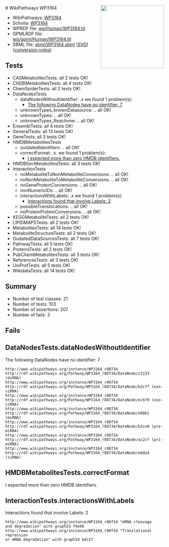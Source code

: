 <img style="float: right; width: 200px" src="../logo.png" />
# WikiPathways WP3164

* WikiPathways: [WP3164](https://identifiers.org/wikipathways:WP3164)
* Scholia: [WP3164](https://scholia.toolforge.org/wikipathways/WP3164)
* WPRDF file: [wp/Human/WP3164.ttl](../wp/Human/WP3164.ttl)
* GPMLRDF file: [wp/gpml/Human/WP3164.ttl](../wp/gpml/Human/WP3164.ttl)
* SBML file: [sbml/WP3164.sbml](../sbml/WP3164.sbml) ([SVG](../sbml/WP3164.svg)) ([conversion notes](../sbml/WP3164.txt))

## Tests
* CASMetabolitesTests: all 2 tests OK!
* ChEBIMetabolitesTests: all 4 tests OK!
* ChemSpiderTests: all 2 tests OK!
* DataNodesTests
    * dataNodesWithoutIdentifier: .x we found 1 problem(s):
        * [The following DataNodes have no identifier: 7](#d2d32fa6)
    * unknownTypes_knownDatasource: .. all OK!
    * unknownTypes: .. all OK!
    * unknownTypes_Reactome: .. all OK!
* EnsemblTests: all 4 tests OK!
* GeneralTests: all 13 tests OK!
* GeneTests: all 3 tests OK!
* HMDBMetabolitesTests
    * outdatedIdentifiers: .. all OK!
    * correctFormat: .x. we found 1 problem(s):
        * [I expected more than zero HMDB identifiers.](#ad154c1e)
* HMDBSecMetabolitesTests: all 3 tests OK!
* InteractionTests
    * noMetaboliteToNonMetaboliteConversions: .. all OK!
    * noNonMetaboliteToMetaboliteConversions: .. all OK!
    * noGeneProteinConversions: .. all OK!
    * nonNumericIDs: .. all OK!
    * interactionsWithLabels: .x we found 1 problem(s):
        * [Interactions found that involve Labels: 2](#630d2679)
    * possibleTranslocations: .. all OK!
    * noProteinProteinConversions: .. all OK!
* KEGGMetaboliteTests: all 2 tests OK!
* LIPIDMAPSTests: all 2 tests OK!
* MetabolitesTests: all 14 tests OK!
* MetaboliteStructureTests: all 2 tests OK!
* OudatedDataSourcesTests: all 7 tests OK!
* PathwayTests: all 5 tests OK!
* ProteinsTests: all 2 tests OK!
* PubChemMetabolitesTests: all 3 tests OK!
* ReferencesTests: all 3 tests OK!
* UniProtTests: all 5 tests OK!
* WikidataTests: all 14 tests OK!


## Summary

* Number of test classes: 21
* Number of tests: 103
* Number of assertions: 207
* Number of fails: 3

## Fails

<a name="d2d32fa6" />

## DataNodesTests.dataNodesWithoutIdentifier

The following DataNodes have no identifier: 7
```
http://www.wikipathways.org/instance/WP3164_r80734 http://rdf.wikipathways.org/Pathway/WP3164_r80734/DataNode/c2133 (dsRNA)
http://www.wikipathways.org/instance/WP3164_r80734 http://rdf.wikipathways.org/Pathway/WP3164_r80734/DataNode/b3c7f (exo-siRNA)
http://www.wikipathways.org/instance/WP3164_r80734 http://rdf.wikipathways.org/Pathway/WP3164_r80734/DataNode/ecb79 (exo-siRNA)
http://www.wikipathways.org/instance/WP3164_r80734 http://rdf.wikipathways.org/Pathway/WP3164_r80734/DataNode/e08b1 (miRNA)
http://www.wikipathways.org/instance/WP3164_r80734 http://rdf.wikipathways.org/Pathway/WP3164_r80734/DataNode/b3ce0 (pre-miRNA)
http://www.wikipathways.org/instance/WP3164_r80734 http://rdf.wikipathways.org/Pathway/WP3164_r80734/DataNode/ac2cf (pri-miRNA)
http://www.wikipathways.org/instance/WP3164_r80734 http://rdf.wikipathways.org/Pathway/WP3164_r80734/DataNode/e8da4 (siRNA)
```

<a name="ad154c1e" />

## HMDBMetabolitesTests.correctFormat

I expected more than zero HMDB identifiers.
<a name="630d2679" />

## InteractionTests.interactionsWithLabels

Interactions found that involve Labels: 2
```
http://www.wikipathways.org/instance/WP3164_r80734 "mRNA cleavage
and degradation" with graphId f4a98
http://www.wikipathways.org/instance/WP3164_r80734 "Translational repression
or mRNA degradation" with graphId bdc2f
```

